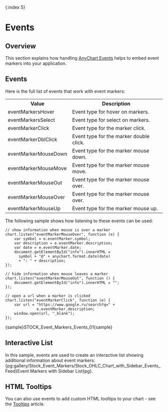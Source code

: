 {:index 5}

# Events

## Overview

This section explains how handling [AnyChart Events](../../Common_Settings/Event_Listeners) helps to embed event markers into your application.

## Events

Here is the full list of events that work with event markers:

<table>
<tr><th>Value</th><th>Description</th></tr>
<tr><td>eventMarkersHover</td><td>Event type for hover on markers.</td></tr>
<tr><td>eventMarkersSelect</td><td>Event type for select on markers.</td></tr>
<tr><td>eventMarkerClick</td><td>Event type for the marker click.</td></tr>
<tr><td>eventMarkerDblClick</td><td>Event type for the marker double click.</td></tr>
<tr><td>eventMarkerMouseDown</td><td>Event type for the marker mouse down.</td></tr>
<tr><td>eventMarkerMouseMove</td><td>Event type for the marker mouse move.</td></tr>
<tr><td>eventMarkerMouseOut</td><td>Event type for the marker mouse over.</td></tr>
<tr><td>eventMarkerMouseOver</td><td>Event type for the marker mouse over.</td></tr>
<tr><td>eventMarkerMouseUp</td><td>Event type for the marker mouse up.</td></tr>
</table>

The following sample shows how listening to these events can be used:

```
// show information when mouse is over a marker
chart.listen("eventMarkerMouseOver", function (e) {
    var symbol = e.eventMarker.symbol;
    var description = e.eventMarker.description;
    var date = e.eventMarker.date;
    document.getElementById("info").innerHTML =
      symbol + "@" + anychart.format.date(date)
      + ": " + description;
});

// hide information when mouse leaves a marker
chart.listen("eventMarkerMouseOut", function () {
    document.getElementById("info").innerHTML = "";
});

// open a url when a marker is clicked
chart.listen("eventMarkerClick", function (e) {
    var url = "https://www.google.ru/search?q=" +
              e.eventMarker.description;
    window.open(url, "_blank");
});
```

{sample}STOCK\_Event\_Markers\_Events\_01{sample}

## Interactive List

In this sample, events are used to create an interactive list showing additional information about event markers: {pg:gallery/Stock_Event_Markers/Stock_OHLC_Chart_with_Sidebar_Events_Feed}Event Markers with Sidebar List{pg}.

## HTML Tooltips

You can also use events to add custom HTML tooltips to your chart - see the [Tooltips](Tooltips) article.